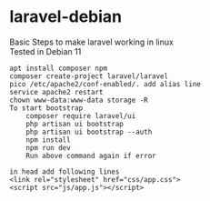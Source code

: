 # laravel-debian
Basic Steps to make laravel working in linux\
Tested in Debian 11

    apt install composer npm
    composer create-project laravel/laravel
    pico /etc/apache2/conf-enabled/. add alias line
    service apache2 restart
    chown www-data:www-data storage -R
    To start bootstrap
        composer require laravel/ui
        php artisan ui bootstrap
        php artisan ui bootstrap --auth
        npm install
        npm run dev
        Run above command again if error

    in head add following lines
    <link rel="stylesheet" href="css/app.css">
    <script src="js/app.js"></script>


